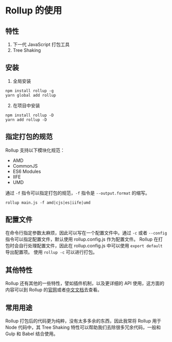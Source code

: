 # Rollup 的使用
## 特性
1. 下一代 JavaScript 打包工具
2. Tree Shaking
## 安装
1. 全局安装
```
npm install rollup -g
yarn global add rollup
```
2. 在项目中安装
```
npm install rollup -D
yarn add rollup -D
```
## 指定打包的规范
Rollup 支持以下模块化规范：
- AMD
- CommonJS
- ES6 Modules
- IIFE
- UMD

通过 ```-f``` 指令可以指定打包的规范，```-f``` 指令是 ```--output.format``` 的缩写。
```
rollup main.js -f amd|cjs|es|iife|umd
```
## 配置文件
在命令行指定参数太麻烦，因此可以写在一个配置文件中。通过 ```-c``` 或者 ```--config``` 指令可以指定配置文件，默认使用 rollup.config.js 作为配置文件。
Rollup 在打包时会自行处理配置文件，因此在 rollup.config.js 中可以使用 ```export default``` 导出配置项。
使用 ```rollup -c``` 可以进行打包。
## 其他特性
Rollup 还有其他的一些特性，譬如插件机制，以及更详细的 API 使用，这方面的内容可以到 Rollup 的[官网](https://rollupjs.org/)或者[中文文档](http://www.rollupjs.com/)去查看。
## 常用用途
Rollup 打包后的代码更为纯粹，没有太多多余的东西，因此我常将 Rollup 用于 Node 代码中，其 Tree Shaking 特性可以帮助我们去除很多冗余代码，一般和 Gulp 和 Babel 结合使用。